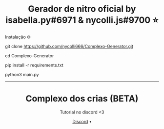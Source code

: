 <h1 align="center">Gerador de nitro oficial by isabella.py#6971 & nycolli.js#9700  ⭐ </h1>



Instalação ⚙️

git clone https://github.com/nycolli666/Complexo-Generator.git

cd Complexo-Generator

pip install -r requirements.txt

python3 main.py

______________________________________________________________

<h1 align="center">Complexo dos crias (BETA)</h1>
<p align="center">


  <p align="center">
    Tutorial no discord <3
  </p>
</p> 



<p align="center">
  <a href="https://discord.gg/szcsmKmN">Discord</a> •
